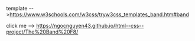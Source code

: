 template -->https://www.w3schools.com/w3css/tryw3css_templates_band.htm#band


click me --> https://ngocnguyen43.github.io/html--css--project/The%20Band%20F8/
